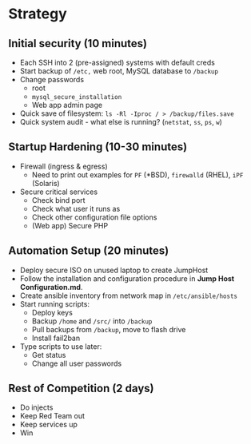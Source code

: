 # Strategy

## Initial security (10 minutes)

* Each SSH into 2 (pre-assigned) systems with default creds
* Start backup of `/etc,` web root, MySQL database to `/backup`
* Change passwords
  * root
  * `mysql_secure_installation`
  * Web app admin page
* Quick save of filesystem: `ls -Rl -Iproc / > /backup/files.save`
* Quick system audit - what else is running? (`netstat`, `ss`, `ps`, `w`)

## Startup Hardening (10-30 minutes)

* Firewall (ingress & egress)
  * Need to print out examples for `PF` (*BSD), `firewalld` (RHEL), `iPF` (Solaris)
* Secure critical services
  * Check bind port
  * Check what user it runs as
  * Check other configuration file options
  * (Web app) Secure PHP

## Automation Setup (20 minutes)

  * Deploy secure ISO on unused laptop to create JumpHost
  * Follow the installation and configuration procedure in **Jump Host Configuration.md**.
  * Create ansible inventory from network map in `/etc/ansible/hosts`
  * Start running scripts:
    * Deploy keys
    * Backup `/home` and `/src/` into `/backup`
    * Pull backups from `/backup`, move to flash drive
    * Install fail2ban
  * Type scripts to use later:
    * Get status
    * Change all user passwords

## Rest of Competition (2 days)

  * Do injects
  * Keep Red Team out
  * Keep services up
  * Win
